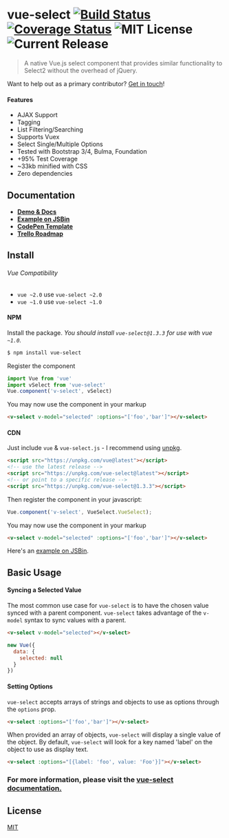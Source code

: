 # vue-select [![Build Status](https://travis-ci.org/sagalbot/vue-select.svg?branch=master)](https://travis-ci.org/sagalbot/vue-select) [![Coverage Status](https://coveralls.io/repos/github/sagalbot/vue-select/badge.svg)](https://coveralls.io/github/sagalbot/vue-select) ![MIT License](https://img.shields.io/github/license/sagalbot/vue-select.svg?style=flat-square) ![Current Release](https://img.shields.io/github/release/sagalbot/vue-select.svg?style=flat-square)

> A native Vue.js select component that provides similar functionality to Select2 without the overhead of jQuery.

Want to help out as a primary contributor? [Get in touch](https://github.com/sagalbot/vue-select/issues/581)!

#### Features
- AJAX Support
- Tagging
- List Filtering/Searching
- Supports Vuex
- Select Single/Multiple Options
- Tested with Bootstrap 3/4, Bulma, Foundation
- +95% Test Coverage
- ~33kb minified with CSS
- Zero dependencies

## Documentation
- **[Demo & Docs](http://sagalbot.github.io/vue-select/)**
- **[Example on JSBin](http://jsbin.com/saxaru/8/edit?html,js,output)**
- **[CodePen Template](http://codepen.io/sagalbot/pen/NpwrQO)**
- **[Trello Roadmap](https://trello.com/b/vWvITNzS/vue-select)**

## Install

###### Vue Compatibility
-  `vue ~2.0` use `vue-select ~2.0`
-  `vue ~1.0` use `vue-select ~1.0`

#### NPM
Install the package. _You should install `vue-select@1.3.3` for use with vue `~1.0`._

```bash
$ npm install vue-select
```

Register the component

```js
import Vue from 'vue'
import vSelect from 'vue-select'
Vue.component('v-select', vSelect)
```

You may now use the component in your markup

```html
<v-select v-model="selected" :options="['foo','bar']"></v-select>
```

#### CDN

Just include `vue` & `vue-select.js` - I recommend using [unpkg](https://unpkg.com/#/).

```html
<script src="https://unpkg.com/vue@latest"></script>
<!-- use the latest release -->
<script src="https://unpkg.com/vue-select@latest"></script>
<!-- or point to a specific release -->
<script src="https://unpkg.com/vue-select@1.3.3"></script>
```

Then register the component in your javascript:

```js
Vue.component('v-select', VueSelect.VueSelect);
```

You may now use the component in your markup

```html
<v-select v-model="selected" :options="['foo','bar']"></v-select>
```

Here's an [example on JSBin](http://jsbin.com/saxaru/5/edit?html,js,output).

## Basic Usage

#### Syncing a Selected Value

The most common use case for `vue-select` is to have the chosen value synced with a parent component. `vue-select` takes advantage of the `v-model` syntax to sync values with a parent.

```html
<v-select v-model="selected"></v-select>
```
```js
new Vue({
  data: {
    selected: null
  }
})
```

#### Setting Options

`vue-select` accepts arrays of strings and objects to use as options through the `options` prop.

```html
<v-select :options="['foo','bar']"></v-select>
```

When provided an array of objects, `vue-select` will display a single value of the object. By default, `vue-select` will look for a key named 'label' on the object to use as display text.

```html
<v-select :options="[{label: 'foo', value: 'Foo'}]"></v-select>
```

### For more information, please visit the [vue-select documentation.](https://sagalbot.github.io/vue-select)

## License

[MIT](https://github.com/sagalbot/vue-select/blob/master/LICENSE.md)
